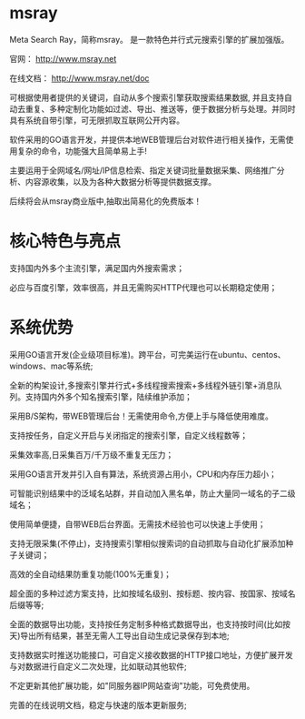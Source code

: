 # msray
Meta Search Ray，简称msray。 是一款特色并行式元搜索引擎的扩展加强版。

官网： http://www.msray.net

在线文档： http://www.msray.net/doc

可根据使用者提供的关键词，自动从多个搜索引擎获取搜索结果数据, 并且支持自动去重复、多种定制化功能如过滤、导出、推送等，便于数据分析与处理。并同时具有系统自带引擎，可无限抓取互联网公开内容。

软件采用的GO语言开发，并提供本地WEB管理后台对软件进行相关操作，无需使用复杂的命令，功能强大且简单易上手!

主要运用于全网域名/网址/IP信息检索、指定关键词批量数据采集、网络推广分析、内容源收集，以及为各种大数据分析等提供数据支撑。

后续将会从msray商业版中,抽取出简易化的免费版本！


# 核心特色与亮点

支持国内外多个主流引擎，满足国内外搜索需求；

必应与百度引擎，效率很高，并且无需购买HTTP代理也可以长期稳定使用；


# 系统优势
采用GO语言开发(企业级项目标准)。跨平台，可完美运行在ubuntu、centos、windows、mac等系统;

全新的构架设计,多搜索引擎并行式+多线程搜索搜索+多线程外链引擎+消息队列。支持国内外多个知名搜索引擎，陆续维护添加；

采用B/S架构，带WEB管理后台！无需使用命令,方便上手与降低使用难度。

支持按任务，自定义开启与关闭指定的搜索引擎，自定义线程数等；

采集效率高,日采集百万/千万级不重复无压力；

采用GO语言开发并引入自有算法，系统资源占用小，CPU和内存压力超小；

可智能识别结果中的泛域名站群，并自动加入黑名单，防止大量同一域名的子二级域名；

使用简单便捷，自带WEB后台界面。无需技术经验也可以快速上手使用；

支持无限采集(不停止)，支持搜索引擎相似搜索词的自动抓取与自动化扩展添加种子关键词；

高效的全自动结果防重复功能(100%无重复)；

超全面的多种过滤方案支持，比如按域名级别、按标题、按内容、按国家、按域名后缀等等;

全面的数据导出功能，支持按任务定制多种格式数据导出，也支持按时间(比如按天)导出所有结果，甚至无需人工导出自动生成记录保存到本地;

支持数据实时推送功能接口，可自定义接收数据的HTTP接口地址，方便扩展开发与对数据进行自定义二次处理，比如联动其他软件;

不定更新其他扩展功能，如"同服务器IP网站查询"功能，可免费使用。

完善的在线说明文档，稳定与快速的版本更新服务;
